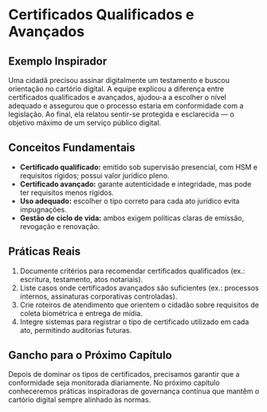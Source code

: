 # Certificados Qualificados e Avançados

## Exemplo Inspirador

Uma cidadã precisou assinar digitalmente um testamento e buscou orientação no cartório digital. A equipe explicou a diferença entre certificados qualificados e avançados, ajudou-a a escolher o nível adequado e assegurou que o processo estaria em conformidade com a legislação. Ao final, ela relatou sentir-se protegida e esclarecida — o objetivo máximo de um serviço público digital.

## Conceitos Fundamentais

- **Certificado qualificado:** emitido sob supervisão presencial, com HSM e requisitos rígidos; possui valor jurídico pleno.
- **Certificado avançado:** garante autenticidade e integridade, mas pode ter requisitos menos rígidos.
- **Uso adequado:** escolher o tipo correto para cada ato jurídico evita impugnações.
- **Gestão de ciclo de vida:** ambos exigem políticas claras de emissão, revogação e renovação.

## Práticas Reais

1. Documente critérios para recomendar certificados qualificados (ex.: escritura, testamento, atos notariais).
2. Liste casos onde certificados avançados são suficientes (ex.: processos internos, assinaturas corporativas controladas).
3. Crie roteiros de atendimento que orientem o cidadão sobre requisitos de coleta biométrica e entrega de mídia.
4. Integre sistemas para registrar o tipo de certificado utilizado em cada ato, permitindo auditorias futuras.

## Gancho para o Próximo Capítulo

Depois de dominar os tipos de certificados, precisamos garantir que a conformidade seja monitorada diariamente. No próximo capítulo conheceremos práticas inspiradoras de governança contínua que mantêm o cartório digital sempre alinhado às normas.
